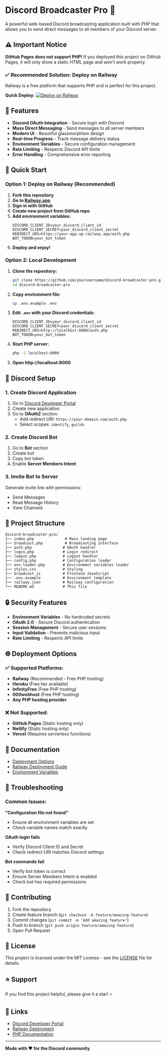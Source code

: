 # Discord Broadcaster Pro 🚀

A powerful web-based Discord broadcasting application built with PHP that allows you to send direct messages to all members of your Discord server.

## ⚠️ Important Notice

**GitHub Pages does not support PHP!** If you deployed this project on GitHub Pages, it will only show a static HTML page and won't work properly.

### ✅ Recommended Solution: Deploy on Railway

Railway is a free platform that supports PHP and is perfect for this project.

**Quick Deploy:** [![Deploy on Railway](https://railway.app/button.svg)](https://railway.app/new/template)

## 🌟 Features

- **Discord OAuth Integration** - Secure login with Discord
- **Mass Direct Messaging** - Send messages to all server members
- **Modern UI** - Beautiful glassmorphism design
- **Real-time Progress** - Track message delivery status
- **Environment Variables** - Secure configuration management
- **Rate Limiting** - Respects Discord API limits
- **Error Handling** - Comprehensive error reporting

## 🚀 Quick Start

### Option 1: Deploy on Railway (Recommended)

1. **Fork this repository**
2. **Go to [Railway.app](https://railway.app)**
3. **Sign in with GitHub**
4. **Create new project from GitHub repo**
5. **Add environment variables:**
   ```
   DISCORD_CLIENT_ID=your_discord_client_id
   DISCORD_CLIENT_SECRET=your_discord_client_secret
   REDIRECT_URI=https://your-app.up.railway.app/auth.php
   BOT_TOKEN=your_bot_token
   ```
6. **Deploy and enjoy!**

### Option 2: Local Development

1. **Clone the repository:**
   ```bash
   git clone https://github.com/yourusername/discord-broadcaster-pro.git
   cd discord-broadcaster-pro
   ```

2. **Copy environment file:**
   ```bash
   cp .env.example .env
   ```

3. **Edit `.env` with your Discord credentials:**
   ```env
   DISCORD_CLIENT_ID=your_discord_client_id
   DISCORD_CLIENT_SECRET=your_discord_client_secret
   REDIRECT_URI=http://localhost:8000/auth.php
   BOT_TOKEN=your_bot_token
   ```

4. **Start PHP server:**
   ```bash
   php -S localhost:8000
   ```

5. **Open http://localhost:8000**

## 🔧 Discord Setup

### 1. Create Discord Application
1. Go to [Discord Developer Portal](https://discord.com/developers/applications)
2. Create new application
3. Go to **OAuth2** section:
   - Add redirect URI: `https://your-domain.com/auth.php`
   - Select scopes: `identify`, `guilds`

### 2. Create Discord Bot
1. Go to **Bot** section
2. Create bot
3. Copy bot token
4. Enable **Server Members Intent**

### 3. Invite Bot to Server
Generate invite link with permissions:
- Send Messages
- Read Message History
- View Channels

## 📁 Project Structure

```
discord-broadcaster-pro/
├── index.php              # Main landing page
├── broadcast.php          # Broadcasting interface
├── auth.php              # OAuth handler
├── login.php             # Login redirect
├── logout.php            # Logout handler
├── config.php            # Configuration loader
├── env-loader.php        # Environment variables loader
├── styles.css            # Styling
├── broadcast.js          # Frontend JavaScript
├── .env.example          # Environment template
├── railway.json          # Railway configuration
└── README.md             # This file
```

## 🔒 Security Features

- **Environment Variables** - No hardcoded secrets
- **OAuth 2.0** - Secure Discord authentication
- **Session Management** - Secure user sessions
- **Input Validation** - Prevents malicious input
- **Rate Limiting** - Respects API limits

## 🌐 Deployment Options

### ✅ Supported Platforms:
- **Railway** (Recommended - Free PHP hosting)
- **Heroku** (Free tier available)
- **InfinityFree** (Free PHP hosting)
- **000webhost** (Free PHP hosting)
- **Any PHP hosting provider**

### ❌ Not Supported:
- **GitHub Pages** (Static hosting only)
- **Netlify** (Static hosting only)
- **Vercel** (Requires serverless functions)

## 📖 Documentation

- [Deployment Options](DEPLOYMENT-OPTIONS.md)
- [Railway Deployment Guide](RAILWAY-DEPLOYMENT.md)
- [Environment Variables](.env.example)

## 🐛 Troubleshooting

### Common Issues:

**"Configuration file not found"**
- Ensure all environment variables are set
- Check variable names match exactly

**OAuth login fails**
- Verify Discord Client ID and Secret
- Check redirect URI matches Discord settings

**Bot commands fail**
- Verify bot token is correct
- Ensure Server Members Intent is enabled
- Check bot has required permissions

## 🤝 Contributing

1. Fork the repository
2. Create feature branch (`git checkout -b feature/amazing-feature`)
3. Commit changes (`git commit -m 'Add amazing feature'`)
4. Push to branch (`git push origin feature/amazing-feature`)
5. Open Pull Request

## 📄 License

This project is licensed under the MIT License - see the [LICENSE](LICENSE) file for details.

## ⭐ Support

If you find this project helpful, please give it a star! ⭐

## 🔗 Links

- [Discord Developer Portal](https://discord.com/developers/applications)
- [Railway Deployment](https://railway.app)
- [PHP Documentation](https://php.net/docs.php)

---

**Made with ❤️ for the Discord community**
